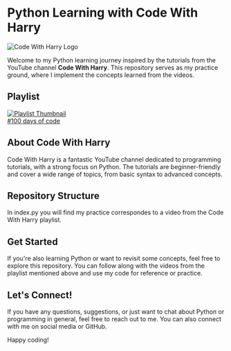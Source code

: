 # Python Learning with Code With Harry

![Code With Harry Logo](https://yt3.googleusercontent.com/ytc/AIdro_kNaumymcxYzV7_n7_VRbQ2TRlIbU2w5csOMN0cH8jiED8=s176-c-k-c0x00ffffff-no-rj)

Welcome to my Python learning journey inspired by the tutorials from the YouTube channel **Code With Harry**. This repository serves as my practice ground, where I implement the concepts learned from the videos.

## Playlist
[![Playlist Thumbnail](https://i.ytimg.com/vi/7wnove7K-ZQ/hqdefault.jpg?sqp=-oaymwEXCNACELwBSFryq4qpAwkIARUAAIhCGAE=&rs=AOn4CLBHP0XaWCWf6WLftS6hJhmoD3aMEw)](https://youtube.com/playlist?list=PLu0W_9lII9agwh1XjRt242xIpHhPT2llg)
<br>
[#100 days of code](https://youtube.com/playlist?list=PLu0W_9lII9agwh1XjRt242xIpHhPT2llg)

## About Code With Harry
Code With Harry is a fantastic YouTube channel dedicated to programming tutorials, with a strong focus on Python. The tutorials are beginner-friendly and cover a wide range of topics, from basic syntax to advanced concepts.

## Repository Structure
In index.py you will find my practice correspondes to a video from the Code With Harry playlist.

## Get Started
If you're also learning Python or want to revisit some concepts, feel free to explore this repository. You can follow along with the videos from the playlist mentioned above and use my code for reference or practice.

## Let's Connect!
If you have any questions, suggestions, or just want to chat about Python or programming in general, feel free to reach out to me. You can also connect with me on social media or GitHub.

Happy coding!
